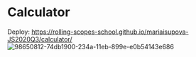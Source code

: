 # Calculator
Deploy: https://rolling-scopes-school.github.io/mariaisupova-JS2020Q3/calculator/
![98650812-74db1900-234a-11eb-899e-e0b54143e686](https://user-images.githubusercontent.com/43805698/113568297-f5abf180-9618-11eb-9256-18f1a4e2a448.png)
